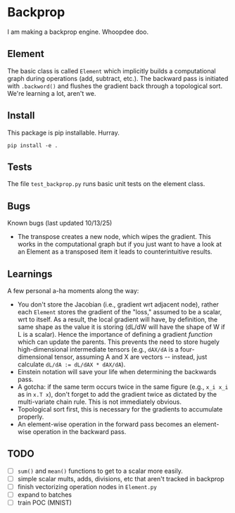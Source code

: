 # Backprop
I am making a backprop engine. Whoopdee doo. 

## Element
The basic class is called `Element` which implicitly builds a computational 
graph during operations (add, subtract, etc.). The backward pass is initiated 
with `.backword()` and flushes the gradient back through a topological sort. 
We're learning a lot, aren't we. 

## Install
This package is pip installable. Hurray.
```
pip install -e .
```

## Tests
The file `test_backprop.py` runs basic unit tests on the element class.

## Bugs
Known bugs (last updated 10/13/25)
- The transpose creates a new node, which wipes the gradient. This works in 
the computational graph but if you just want to have a look at an Element as a 
transposed item it leads to counterintuitive results.

## Learnings
A few personal a-ha moments along the way:
- You don't store the Jacobian (i.e., gradient wrt adjacent node), rather each
`Element` stores the gradient of the "loss," assumed to be a scalar, wrt to itself.
As a result, the local gradient will have, by definition, the same shape as the 
value it is storing (dL/dW will have the shape of W if L is a scalar). Hence the 
importance of defining a gradient _function_ which can update the parents. This
prevents the need to store hugely high-dimensional intermediate tensors (e.g., 
`dAX/dA` is a four-dimensional tensor, assuming A and X are vectors -- instead, just
calculate `dL/dA := dL/dAX * dAX/dA`).
- Einstein notation will save your life when determining the backwards pass.
- A gotcha: if the same term occurs twice in the same figure (e.g., `x_i x_i` as in `x.T x`), don't forget to add the gradient twice as dictated by the multi-variate chain rule. This is not immediately obvious.
- Topological sort first, this is necessary for the gradients to accumulate properly.
- An element-wise operation in the forward pass becomes an element-wise operation in the backward pass.

## TODO
- [ ] `sum()` and `mean()` functions to get to a scalar more easily.
- [ ] simple scalar mults, adds, divisions, etc that aren't tracked in backprop
- [ ] finish vectorizing operation nodes in `Element.py`
- [ ] expand to batches
- [ ] train POC (MNIST)
